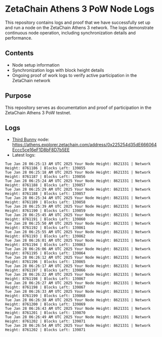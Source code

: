 # ZetaChain Athens 3 PoW Node Logs
This repository contains logs and proof that we have successfully set up and run a node on the ZetaChain Athens 3 network. The logs demonstrate continuous node operation, including synchronization details and performance.

## Contents
- Node setup information
- Synchronization logs with block height details
- Ongoing proof of work logs to verify active participation in the ZetaChain network

## Purpose
This repository serves as documentation and proof of participation in the ZetaChain Athens 3 PoW testnet.

## Logs

- [Third Bunny](https://thirdbunny.xyz/) node: https://athens.explorer.zetachain.com/address/0x225254d35dE666064Eccc5ce16eF1D8bF8D7b5EE
- Latest logs:
```
Tue Jan 28 06:25:13 AM UTC 2025 Your Node Height: 8621331 | Network Height: 8761186 | Blocks Left: 139855
Tue Jan 28 06:25:18 AM UTC 2025 Your Node Height: 8621331 | Network Height: 8761187 | Blocks Left: 139856
Tue Jan 28 06:25:24 AM UTC 2025 Your Node Height: 8621331 | Network Height: 8761188 | Blocks Left: 139857
Tue Jan 28 06:25:29 AM UTC 2025 Your Node Height: 8621331 | Network Height: 8761188 | Blocks Left: 139857
Tue Jan 28 06:25:34 AM UTC 2025 Your Node Height: 8621331 | Network Height: 8761189 | Blocks Left: 139858
Tue Jan 28 06:25:39 AM UTC 2025 Your Node Height: 8621331 | Network Height: 8761190 | Blocks Left: 139859
Tue Jan 28 06:25:45 AM UTC 2025 Your Node Height: 8621331 | Network Height: 8761191 | Blocks Left: 139860
Tue Jan 28 06:25:50 AM UTC 2025 Your Node Height: 8621331 | Network Height: 8761192 | Blocks Left: 139861
Tue Jan 28 06:25:55 AM UTC 2025 Your Node Height: 8621331 | Network Height: 8761193 | Blocks Left: 139862
Tue Jan 28 06:26:01 AM UTC 2025 Your Node Height: 8621331 | Network Height: 8761194 | Blocks Left: 139863
Tue Jan 28 06:26:06 AM UTC 2025 Your Node Height: 8621331 | Network Height: 8761195 | Blocks Left: 139864
Tue Jan 28 06:26:12 AM UTC 2025 Your Node Height: 8621331 | Network Height: 8761196 | Blocks Left: 139865
Tue Jan 28 06:26:17 AM UTC 2025 Your Node Height: 8621331 | Network Height: 8761197 | Blocks Left: 139866
Tue Jan 28 06:26:22 AM UTC 2025 Your Node Height: 8621331 | Network Height: 8761198 | Blocks Left: 139867
Tue Jan 28 06:26:27 AM UTC 2025 Your Node Height: 8621331 | Network Height: 8761198 | Blocks Left: 139867
Tue Jan 28 06:26:33 AM UTC 2025 Your Node Height: 8621331 | Network Height: 8761199 | Blocks Left: 139868
Tue Jan 28 06:26:38 AM UTC 2025 Your Node Height: 8621331 | Network Height: 8761200 | Blocks Left: 139869
Tue Jan 28 06:26:43 AM UTC 2025 Your Node Height: 8621331 | Network Height: 8761201 | Blocks Left: 139870
Tue Jan 28 06:26:49 AM UTC 2025 Your Node Height: 8621331 | Network Height: 8761202 | Blocks Left: 139871
Tue Jan 28 06:26:54 AM UTC 2025 Your Node Height: 8621331 | Network Height: 8761202 | Blocks Left: 139871
```
